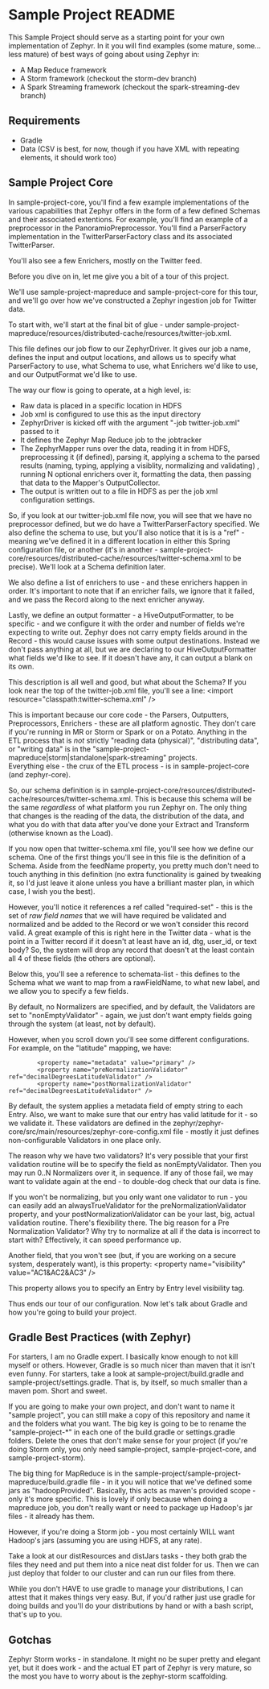 Sample Project README
========================

This Sample Project should serve as a starting point for your own implementation of Zephyr.  In it you will find examples (some mature, some... less mature) of best ways of going about
using Zephyr in:
 - A Map Reduce framework
 - A Storm framework (checkout the storm-dev branch)
 - A Spark Streaming framework (checkout the spark-streaming-dev branch) 

Requirements
--------------------
 - Gradle
 - Data (CSV is best, for now, though if you have XML with repeating elements, it should work too)
 
Sample Project Core
--------------------
In sample-project-core, you'll find a few example implementations of the various capabilities that Zephyr offers in the form of a few defined Schemas and their associated extentions.
For example, you'll find an example of a preprocessor in the PanoramioPreprocessor.  You'll find a ParserFactory implementation in the TwitterParserFactory class and its associated TwitterParser.

You'll also see a few Enrichers, mostly on the Twitter feed.

Before you dive on in, let me give you a bit of a tour of this project.

We'll use sample-project-mapreduce and sample-project-core for this tour, and we'll go over how we've constructed a Zephyr ingestion job for Twitter data.

To start with, we'll start at the final bit of glue - under sample-project-mapreduce/resources/distributed-cache/resources/twitter-job.xml.

This file defines our job flow to our ZephyrDriver.  It gives our job a name, defines the input and output locations, and allows us to specify what ParserFactory to use, what Schema to use, what
Enrichers we'd like to use, and our OutputFormat we'd like to use.

The way our flow is going to operate, at a high level, is:
 - Raw data is placed in a specific location in HDFS
 - Job xml is configured to use this as the input directory
 - ZephyrDriver is kicked off with the argument "-job twitter-job.xml" passed to it
 - It defines the Zephyr Map Reduce job to the jobtracker
 - The ZephyrMapper runs over the data, reading it in from HDFS, preprocessing it (if defined), parsing it, applying a schema to the parsed results (naming, typing, applying a visiblity, normalizing and validating)
 	, running N optional enrichers over it, formatting the data, then passing that data to the Mapper's OutputCollector.  
 - The output is written out to a file in HDFS as per the job xml configuration settings.
 
So, if you look at our twitter-job.xml file now, you will see that we have no preprocessor defined, but we do have a TwitterParserFactory specified.  We also define the schema to use, but
you'll also notice that it is is a "ref" - meaning we've defined it in a different location in either this Spring configuration file, or another (it's in another - sample-project-core/resources/distributed-cache/resources/twitter-schema.xml
to be precise).  We'll look at a Schema definition later.

We also define a list of enrichers to use - and these enrichers happen in order.  It's important to note that if an enricher fails, we ignore that it failed, and we pass the Record along
to the next enricher anyway.

Lastly, we define an output formatter - a HiveOutputFormatter, to be specific - and we configure it with the order and number of fields we're expecting to write out.  Zephyr does not carry
empty fields around in the Record - this would cause issues with some output destinations.  Instead we don't pass anything at all, but we are declaring to our HiveOutputFormatter what
fields we'd like to see.  If it doesn't have any, it can output a blank on its own.

This description is all well and good, but what about the Schema? If you look near the top of the twitter-job.xml file, you'll see a line:
			&lt;import resource="classpath:twitter-schema.xml" /&gt;
	
This is important because our core code - the Parsers, Outputters, Preprocessors, Enrichers - these are all platform agnostic.  They don't care if you're running in MR or Storm or Spark or on a Potato.
Anything in the ETL process that is *not* strictly "reading data (physical)", "distributing data", or "writing data" is in the "sample-project-mapreduce|storm|standalone|spark-streaming" projects.  
Everything else - the crux of the ETL process - is in sample-project-core (and zephyr-core).  

So, our schema definition is in sample-project-core/resources/distributed-cache/resources/twitter-schema.xml.  This is because this schema will be the same *regardless* of what platform you run Zephyr on. 
The only thing that changes is the reading of the data, the distribution of the data, and what you do with that data after you've done your Extract and Transform (otherwise known as the Load).

If you now open that twitter-schema.xml file, you'll see how we define our schema.  One of the first things you'll see in this file is the definition of a Schema.  Aside from the feedName property, 
you pretty much don't need to touch anything in this definition (no extra functionality is gained by tweaking it, so I'd just leave it alone unless you have a brilliant master plan, in which case, I wish you the best).

However, you'll notice it references a ref called "required-set" - this is the set of *raw field names* that we will have required be validated and normalized and be added to the Record or we won't 
consider this record valid.  A great example of this is right here in the Twitter data - what is the point in a Twitter record if it doesn't at least have an id, dtg, user_id, or text body?  So, the
system will drop any record that doesn't at the least contain all 4 of these fields (the others are optional).

Below this, you'll see a reference to schemata-list - this defines to the Schema what we want to map from a rawFieldName, to what new label, and we allow you to specify a few fields.  

By default, no Normalizers are specified, and by default, the Validators are set to "nonEmptyValidator" - again, we just don't want empty fields going through the system (at least, not by default).

However, when you scroll down you'll see some different configurations.  For example, on the "latitude" mapping, we have:

			<property name="metadata" value="primary" />
			<property name="preNormalizationValidator" ref="decimalDegreesLatitudeValidator" />
			<property name="postNormalizationValidator" ref="decimalDegreesLatitudeValidator" />
			
By default, the system applies a metadata field of empty string to each Entry.  Also, we want to make sure that our entry has valid latitude for it - so we validate it.  These validators are
defined in the zephyr/zephyr-core/src/main/resources/zephyr-core-config.xml file - mostly it just defines non-configurable Validators in one place only.

The reason why we have two validators?  It's very possible that your first validation routine will be to specify the field as nonEmptyValidator.  Then you may run 0..N Normalizers over it, in sequence.  If any
of those fail, we may want to validate again at the end - to double-dog check that our data is fine.

If you won't be normalizing, but you only want one validator to run - you can easily add an alwaysTrueValidator for the preNormalizationValidator property, and your postNormalizationValidator can be your last, 
big, actual validation routine.  There's flexibility there.  The big reason for a Pre Normalization Validator?  Why try to normalize at all if the data is incorrect to start with? 
Effectively, it can speed performance up.

Another field, that you won't see (but, if you are working on a secure system, desperately want), is this property:
			&lt;property name="visibility" value="AC1&AC2&AC3" /&gt;
			
This property allows you to specify an Entry by Entry level visibility tag.  

Thus ends our tour of our configuration.  Now let's talk about Gradle and how you're going to build your project.

Gradle Best Practices (with Zephyr)
------------------------

For starters, I am no Gradle expert.  I basically know enough to not kill myself or others.  However, Gradle is so much nicer than maven that it isn't even funny.  For starters,
take a look at sample-project/build.gradle and sample-project/settings.gradle.  That is, by itself, so much smaller than a maven pom.  Short and sweet.

If you are going to make your own project, and don't want to name it "sample project", you can still make a copy of this repository and name it and the folders what you want.  The big key
is going to be to rename the "sample-project-*" in each one of the build.gradle or settings.gradle folders.  Delete the ones that don't make sense for your project (if you're doing Storm only, you only need
sample-project, sample-project-core, and sample-project-storm). 

The big thing for MapReduce is in the sample-project/sample-project-mapreduce/build.gradle file - in it you will notice that we've defined some jars as "hadoopProvided".  Basically, this acts as
maven's provided scope - only it's more specific.  This is lovely if only because when doing a mapreduce job, you don't really want or need to package up Hadoop's jar files - it already has them.

However, if you're doing a Storm job - you most certainly WILL want Hadoop's jars (assuming you are using HDFS, at any rate).

Take a look at our distResources and distJars tasks - they both grab the files they need and put them into a nice neat dist folder for us.  Then we can just deploy that folder to our cluster 
and can run our files from there.

While you don't HAVE to use gradle to manage your distributions, I can attest that it makes things very easy.  But, if you'd rather just use gradle for doing builds and you'll do your distributions 
by hand or with a bash script, that's up to you. 

Gotchas
-----------------------

Zephyr Storm works - in standalone.  It might no be super pretty and elegant yet, but it does work - and the actual ET part of Zephyr is very mature, so the most you have to worry about is 
the zephyr-storm scaffolding.  
